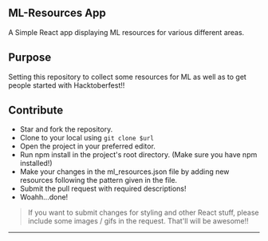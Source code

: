 ## ML-Resources App

A Simple React app displaying ML resources for various different areas.

## Purpose

Setting this repository to collect some resources for ML as well as to get people started with Hacktoberfest!!

## Contribute

- Star and fork the repository.
- Clone to your local using `git clone $url`
- Open the project in your preferred editor.
- Run npm install in the project's root directory. (Make sure you have npm installed!)
- Make your changes in the ml_resources.json file by adding new resources following the pattern given in the file.
- Submit the pull request with required descriptions!
- Woahh...done!

> If you want to submit changes for styling and other React stuff, please include some images / gifs in the request. That'll will be awesome!!

---
